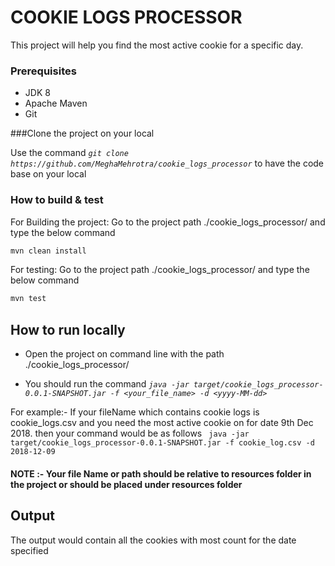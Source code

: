 # COOKIE LOGS PROCESSOR

This project will help you find the most active
cookie for a specific day.

### Prerequisites

* JDK 8
* Apache Maven
* Git

###Clone the project on your local

Use the command _`git clone https://github.com/MeghaMehrotra/cookie_logs_processor`_
to have the code base on your local

### How to build & test

For Building the project:
Go to the project path ./cookie_logs_processor/ and type the below command
```bash
mvn clean install
```

For testing:
Go to the project path ./cookie_logs_processor/ and type the below command

```bash
mvn test
```

## How to run locally

* Open the project on command line with the path ./cookie_logs_processor/ 

* You should run the command  _`java -jar target/cookie_logs_processor-0.0.1-SNAPSHOT.jar -f <your_file_name> -d <yyyy-MM-dd>`_

For example:- If your fileName which contains cookie logs is cookie_logs.csv and you need the most active cookie on for date 9th Dec 2018.
then your command would be as follows
` java -jar target/cookie_logs_processor-0.0.1-SNAPSHOT.jar -f cookie_log.csv -d 2018-12-09`

#### NOTE :- Your file Name or path should be relative to resources folder in the project or should be placed under resources folder

## Output

The output would contain all the cookies with most count for the date specified

